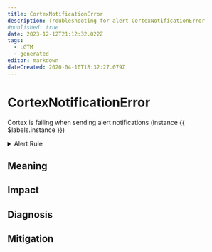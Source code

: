 ```yaml
---
title: CortexNotificationError
description: Troubleshooting for alert CortexNotificationError
#published: true
date: 2023-12-12T21:12:32.022Z
tags: 
  - LGTM
  - generated
editor: markdown
dateCreated: 2020-04-10T18:32:27.079Z
---
```


# CortexNotificationError

Cortex is failing when sending alert notifications (instance {{ $labels.instance }})

<details>
  <summary>Alert Rule</summary>

{{% rule "cortex/cortex-internal.yml" "CortexNotificationError" %}}

{{% comment %}}

```yaml
alert: CortexNotificationError
expr: rate(cortex_prometheus_notifications_errors_total[5m]) > 0
for: 0m
labels:
    severity: critical
annotations:
    summary: Cortex notification error (instance {{ $labels.instance }})
    description: |-
        Cortex is failing when sending alert notifications (instance {{ $labels.instance }})
          VALUE = {{ $value }}
          LABELS = {{ $labels }}
    runbook: https://github.com/srerun/prometheus-alerts/blob/main/content/runbooks/cortex-internal/CortexNotificationError.md

```

{{% /comment %}}

</details>


## Meaning
[//]: # "Short paragraph that explains what the alert means"


## Impact
[//]: # "What could / will happen if the alert is not addressed"



## Diagnosis
[//]: # "Steps to take to identify the cause of the problem"



## Mitigation
[//]: # "The steps necessary to resolve the alert"
